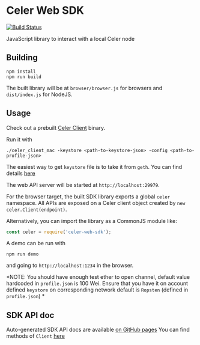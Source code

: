 # Celer Web SDK

[![Build Status](https://travis-ci.com/celer-network/Celer-Web-SDK.svg?token=DvaxasPgAzCzksHzA2ct&branch=master)](https://travis-ci.com/celer-network/Celer-Web-SDK)

JavaScript library to interact with a local Celer node

## Building

```
npm install
npm run build
```

The built library will be at `browser/browser.js` for browsers and
`dist/index.js` for NodeJS.

## Usage

Check out a prebuilt [Celer Client](https://github.com/celer-network/celer-client) binary.

Run it with

```
./celer_client_mac -keystore <path-to-keystore-json> -config <path-to-profile-json>
```

The easiest way to get `keystore` file is to take it from `geth`. You can find details [here](https://medium.com/@julien.maffre/what-is-an-ethereum-keystore-file-86c8c5917b97)

The web API server will be started at `http://localhost:29979`.

For the browser target, the built SDK library exports a global `celer`
namespace. All APIs are exposed on a Celer client object created by
`new celer.Client(endpoint)`.

Alternatively, you can import the library as a CommonJS module like:

```javascript
const celer = require('celer-web-sdk');
```

A demo can be run with

```
npm run demo
```
and going to `http://localhost:1234` in the browser.

*NOTE: You should have enough test ether to open channel, default value hardcoded in `profile.json` is 100 Wei. Ensure that you have it on account defined `keystore` on corresponding network default is `Ropsten` (defined in `profile.json`) *

## SDK API doc
Auto-generated SDK API docs are available [on GitHub pages](https://celer-network.github.io/Celer-Web-SDK/index.html)
You can find methods of `Client` [here](https://celer-network.github.io/Celer-Web-SDK/classes/_client_.client.html)  

